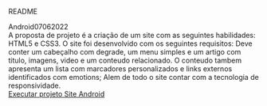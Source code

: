README

Android07062022 <br>
A proposta de projeto é a criação de um site com as seguintes habilidades: HTML5 e CSS3. O site foi desenvolvido com os seguintes requisitos: 
Deve conter um cabeçalho com degrade, um menu simples e um artigo com titulo, imagens, video e um conteudo relacionado. O conteudo tambem
apresenta um lista com marcadores personalizados e links externos identificados com emotions; Alem de todo o site contar com a tecnologia 
de responsividade.
<br>
<a href="https://maelalves.github.io/android/index.html" target="_blank">Executar projeto Site Android</a>
